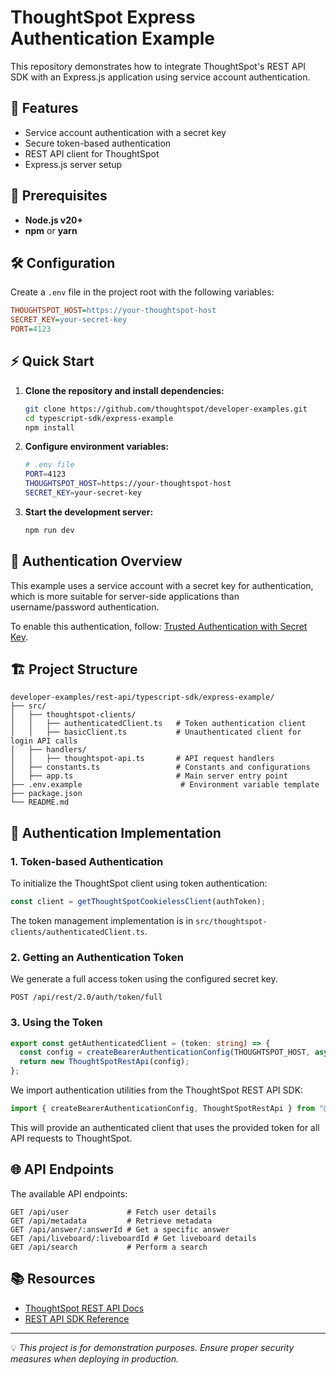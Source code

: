 # ThoughtSpot Express Authentication Example

This repository demonstrates how to integrate ThoughtSpot's REST API SDK with an Express.js application using service account authentication.

## 🚀 Features

- Service account authentication with a secret key
- Secure token-based authentication
- REST API client for ThoughtSpot
- Express.js server setup

## 📌 Prerequisites

- **Node.js v20+**
- **npm** or **yarn**

## 🛠 Configuration

Create a `.env` file in the project root with the following variables:

```ini
THOUGHTSPOT_HOST=https://your-thoughtspot-host
SECRET_KEY=your-secret-key
PORT=4123
```

## ⚡ Quick Start

1. **Clone the repository and install dependencies:**

   ```sh
   git clone https://github.com/thoughtspot/developer-examples.git
   cd typescript-sdk/express-example
   npm install
   ```

2. **Configure environment variables:**

   ```sh
   # .env file
   PORT=4123
   THOUGHTSPOT_HOST=https://your-thoughtspot-host
   SECRET_KEY=your-secret-key
   ```

3. **Start the development server:**

   ```sh
   npm run dev
   ```

## 🔑 Authentication Overview

This example uses a service account with a secret key for authentication, which is more suitable for server-side applications than username/password authentication.

To enable this authentication, follow: [Trusted Authentication with Secret Key](https://developers.thoughtspot.com/docs/trusted-auth-secret-key#trusted-auth-enable).

## 🏗 Project Structure

```
developer-examples/rest-api/typescript-sdk/express-example/
├── src/
│   ├── thoughtspot-clients/
│   │   ├── authenticatedClient.ts   # Token authentication client
│   │   ├── basicClient.ts           # Unauthenticated client for login API calls
│   ├── handlers/
│   │   ├── thoughtspot-api.ts       # API request handlers
│   ├── constants.ts                 # Constants and configurations
│   ├── app.ts                       # Main server entry point
├── .env.example                      # Environment variable template
├── package.json
└── README.md
```

## 📡 Authentication Implementation

### 1. Token-based Authentication

To initialize the ThoughtSpot client using token authentication:

```typescript
const client = getThoughtSpotCookielessClient(authToken);
```

The token management implementation is in `src/thoughtspot-clients/authenticatedClient.ts`.

### 2. Getting an Authentication Token

We generate a full access token using the configured secret key.

```http
POST /api/rest/2.0/auth/token/full
```

### 3. Using the Token

```typescript
export const getAuthenticatedClient = (token: string) => {
  const config = createBearerAuthenticationConfig(THOUGHTSPOT_HOST, async () => token);
  return new ThoughtSpotRestApi(config);
};
```

We import authentication utilities from the ThoughtSpot REST API SDK:

```typescript
import { createBearerAuthenticationConfig, ThoughtSpotRestApi } from "@thoughtspot/rest-api-sdk";
```

This will provide an authenticated client that uses the provided token for all API requests to ThoughtSpot.

## 🌐 API Endpoints

The available API endpoints:

```http
GET /api/user             # Fetch user details
GET /api/metadata         # Retrieve metadata
GET /api/answer/:answerId # Get a specific answer
GET /api/liveboard/:liveboardId # Get liveboard details
GET /api/search           # Perform a search
```

## 📚 Resources

- [ThoughtSpot REST API Docs](https://developers.thoughtspot.com/docs/)
- [REST API SDK Reference](https://developers.thoughtspot.com/docs/rest-api-sdk)

---

💡 *This project is for demonstration purposes. Ensure proper security measures when deploying in production.*

